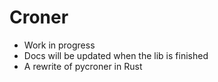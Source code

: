 # Croner 

- Work in progress 
- Docs will be updated when the lib is finished 
- A rewrite of pycroner in Rust 